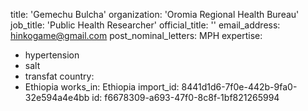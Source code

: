 title: 'Gemechu Bulcha'
organization: 'Oromia Regional Health Bureau'
job_title: 'Public Health Researcher'
official_title: ''
email_address: hinkogame@gmail.com
post_nominal_letters: MPH
expertise:
  - hypertension
  - salt
  - transfat
country:
  - Ethiopia
works_in: Ethiopia
import_id: 8441d1d6-7f0e-442b-9fa0-32e594a4e4bb
id: f6678309-a693-47f0-8c8f-1bf821265994
